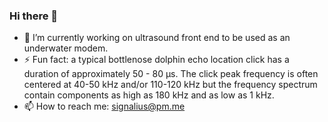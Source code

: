 ### Hi there 👋

- 🔭 I’m currently working on ultrasound front end to be used as an underwater modem.
- ⚡ Fun fact: a typical bottlenose dolphin echo location click has a duration of approximately 50 - 80 μs. The click peak frequency is often centered at 40-50 kHz and/or 110-120 kHz but the frequency spectrum contain components as high as 180 kHz and as low as 1 kHz.
- 📫 How to reach me: signalius@pm.me

